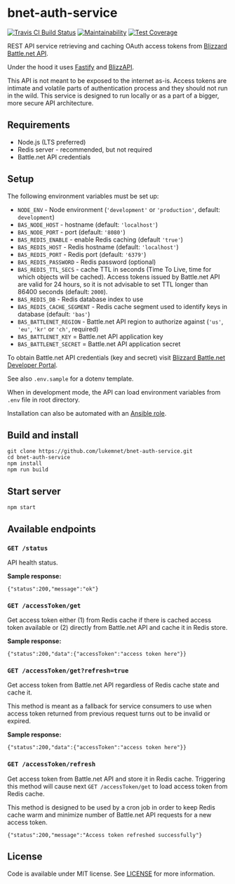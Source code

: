 # bnet-auth-service
[![Travis CI Build Status](https://travis-ci.org/sc2pte/bnet-auth-service.svg?branch=master)](https://travis-ci.org/sc2pte/bnet-auth-service)
[![Maintainability](https://api.codeclimate.com/v1/badges/e988aeb1b13e096f989c/maintainability)](https://codeclimate.com/github/sc2pte/bnet-auth-service/maintainability)
[![Test Coverage](https://api.codeclimate.com/v1/badges/e988aeb1b13e096f989c/test_coverage)](https://codeclimate.com/github/sc2pte/bnet-auth-service/test_coverage) 

REST API service retrieving and caching OAuth access tokens from [Blizzard Battle.net API](https://develop.battle.net/).

Under the hood it uses [Fastify](https://www.fastify.io/) and [BlizzAPI](https://www.npmjs.com/package/blizzapi).

This API is not meant to be exposed to the internet as-is. Access tokens are intimate and volatile parts of authentication process and they should not run in the wild. This service is designed to run locally or as a part of a bigger, more secure API architecture.

## Requirements

* Node.js (LTS preferred)
* Redis server - recommended, but not required
* Battle.net API credentials

## Setup

The following environment variables must be set up:

* `NODE_ENV` - Node environment (`'development'` or `'production'`, default: `development`)
* `BAS_NODE_HOST` - hostname (default: `'localhost'`)
* `BAS_NODE_PORT` - port (default: `'8080'`)
* `BAS_REDIS_ENABLE` - enable Redis caching (default `'true'`)
* `BAS_REDIS_HOST` - Redis hostname (default: `'localhost'`)
* `BAS_REDIS_PORT` - Redis port (default: `'6379'`)
* `BAS_REDIS_PASSWORD` - Redis password (optional)
* `BAS_REDIS_TTL_SECS` - cache TTL in seconds (Time To Live, time for which objects will be cached). Access tokens issued by Battle.net API are valid for 24 hours, so it is not advisable to set TTL longer than 86400 seconds (default: `2000`).
* `BAS_REDIS_DB` - Redis database index to use
* `BAS_REDIS_CACHE_SEGMENT` - Redis cache segment used to identify keys in database (default: `'bas'`)
* `BAS_BATTLENET_REGION` - Battle.net API region to authorize against (`'us'`, `'eu'`, `'kr'` or `'ch'`, required)
* `BAS_BATTLENET_KEY` = Battle.net API application key
* `BAS_BATTLENET_SECRET` = Battle.net API application secret

To obtain Battle.net API credentials (key and secret) visit [Blizzard Battle.net Developer Portal](https://develop.battle.net/access/).

See also `.env.sample` for a dotenv template.

When in development mode, the API can load environment variables from `.env` file in root directory.

Installation can also be automated with an [Ansible role](https://github.com/sc2pte/ansible-role-bnet-auth-service).

## Build and install

```
git clone https://github.com/lukemnet/bnet-auth-service.git
cd bnet-auth-service
npm install
npm run build
```

## Start server

```
npm start
```

## Available endpoints

### `GET /status`

API health status.

**Sample response:**

```
{"status":200,"message":"ok"}
```

### `GET /accessToken/get`

Get access token either (1) from Redis cache if there is cached access token available or (2) directly from Battle.net API and cache it in Redis store.

**Sample response:**

```
{"status":200,"data":{"accessToken":"access token here"}}
```

### `GET /accessToken/get?refresh=true`

Get access token from Battle.net API regardless of Redis cache state and cache it.

This method is meant as a fallback for service consumers to use when access token returned from previous request turns out to be invalid or expired.

**Sample response:**

```
{"status":200,"data":{"accessToken":"access token here"}}
```

### `GET /accessToken/refresh`

Get access token from Battle.net API and store it in Redis cache. Triggering this method will cause next `GET /accessToken/get` to load access token from Redis cache.

This method is designed to be used by a cron job in order to keep Redis cache warm and minimize number of Battle.net API requests for a new access token.

```
{"status":200,"message":"Access token refreshed successfully"}
```

## License

Code is available under MIT license. See [LICENSE](https://raw.githubusercontent.com/lukemnet/bnet-auth-service/master/LICENSE) for more information.
